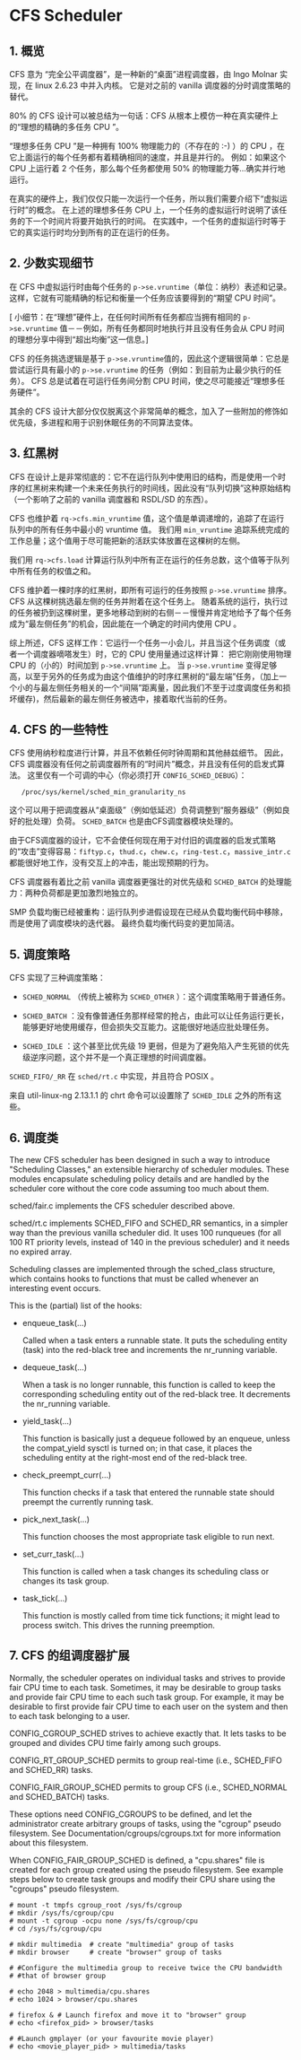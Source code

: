 # CFS Scheduler

## 1.  概览

CFS 意为 “完全公平调度器”，是一种新的“桌面”进程调度器，由 Ingo Molnar 实现，在 linux 2.6.23 中并入内核。
它是对之前的 vanilla 调度器的分时调度策略的替代。

80% 的 CFS 设计可以被总结为一句话：CFS 从根本上模仿一种在真实硬件上的“理想的精确的多任务 CPU ”。

“理想多任务 CPU ”是一种拥有 100% 物理能力的（不存在的 :-) ）的 CPU ，在它上面运行的每个任务都有着精确相同的速度，并且是并行的。
例如：如果这个 CPU 上运行着 2 个任务，那么每个任务都使用 50% 的物理能力等...确实并行地运行。

在真实的硬件上，我们仅仅只能一次运行一个任务，所以我们需要介绍下“虚拟运行时”的概念。
在上述的理想多任务 CPU 上，一个任务的虚拟运行时说明了该任务的下一个时间片将要开始执行的时间。
在实践中，一个任务的虚拟运行时等于它的真实运行时均分到所有的正在运行的任务。

## 2. 少数实现细节 

在 CFS 中虚拟运行时由每个任务的 `p->se.vruntime`（单位：纳秒）表述和记录。
这样，它就有可能精确的标记和衡量一个任务应该要得到的“期望 CPU 时间”。

[ 小细节：在“理想”硬件上，在任何时间所有任务都应当拥有相同的 `p->se.vruntime` 值－－例如，所有任务都同时地执行并且没有任务会从 CPU 时间的理想分享中得到“超出均衡”这一信息。]

CFS 的任务挑选逻辑是基于 `p->se.vruntime`值的，因此这个逻辑很简单：它总是尝试运行具有最小的 `p->se.vruntime` 的任务（例如：到目前为止最少执行的任务）。
CFS 总是试着在可运行任务间分割 CPU 时间，使之尽可能接近“理想多任务硬件”。

其余的 CFS 设计大部分仅仅脱离这个非常简单的概念，加入了一些附加的修饰如优先级，多进程和用于识别休眠任务的不同算法变体。

## 3. 红黑树 

CFS 在设计上是非常彻底的：它不在运行队列中使用旧的结构，而是使用一个时序的红黑树来构建一个未来任务执行的时间线，因此没有“队列切换”这种原始结构（一个影响了之前的 vanilla 调度器和 RSDL/SD 的东西）。

CFS 也维护着 `rq->cfs.min_vruntime` 值，这个值是单调递增的，追踪了在运行队列中的所有任务中最小的 vruntime 值。
我们用 `min_vruntime` 追踪系统完成的工作总量；这个值用于尽可能把新的活跃实体放置在这棵树的左侧。

我们用 `rq->cfs.load` 计算运行队列中所有正在运行的任务总数，这个值等于队列中所有任务的权值之和。

CFS 维护着一棵时序的红黑树，即所有可运行的任务按照 `p->se.vruntime` 排序。
CFS 从这棵树挑选最左侧的任务并附着在这个任务上。
随着系统的运行，执行过的任务被扔到这棵树里，更多地移动到树的右侧－－慢慢并肯定地给予了每个任务成为“最左侧任务”的机会，因此能在一个确定的时间内使用 CPU 。

综上所述，CFS 这样工作：它运行一个任务一小会儿，并且当这个任务调度（或者一个调度器嘀嗒发生）时，它的 CPU 使用量通过这样计算：
把它刚刚使用物理 CPU 的（小的）时间加到 `p->se.vruntime` 上。
当 `p->se.vruntime` 变得足够高，以至于另外的任务成为由这个值维护的时序红黑树的“最左端”任务，（加上一个小的与最左侧任务相关的一个“间隔”距离量，因此我们不至于过度调度任务和损坏缓存)，然后最新的最左侧任务被选中，接着取代当前的任务。

## 4. CFS 的一些特性 

CFS 使用纳秒粒度进行计算，并且不依赖任何时钟周期和其他赫兹细节。
因此，CFS 调度器没有任何之前调度器所有的“时间片”概念，并且没有任何的启发式算法。
这里仅有一个可调的中心（你必须打开 `CONFIG_SCHED_DEBUG`）：

```
   /proc/sys/kernel/sched_min_granularity_ns
```

这个可以用于把调度器从“桌面级”（例如低延迟）负荷调整到“服务器级”（例如良好的批处理）负荷。
`SCHED_BATCH` 也是由CFS调度器模块处理的。

由于CFS调度器的设计，它不会使任何现在用于对付旧的调度器的启发式策略的“攻击”变得容易：`fiftyp.c`，`thud.c`，`chew.c`，`ring-test.c`，`massive_intr.c` 都能很好地工作，没有交互上的冲击，能出现预期的行为。

CFS 调度器有着比之前 vanilla 调度器更强壮的对优先级和 `SCHED_BATCH` 的处理能力：两种负荷都是更加激烈地独立的。

SMP 负载均衡已经被重构：运行队列步进假设现在已经从负载均衡代码中移除，而是使用了调度模块的迭代器。
最终负载均衡代码变的更加简洁。


## 5. 调度策略

CFS 实现了三种调度策略：

- `SCHED_NORMAL` （传统上被称为 `SCHED_OTHER` ）：这个调度策略用于普通任务。

- `SCHED_BATCH` ：没有像普通任务那样经常的抢占，由此可以让任务运行更长，能够更好地使用缓存，但会损失交互能力。这能很好地适应批处理任务。

- `SCHED_IDLE` ：这个甚至比优先级 19 更弱，但是为了避免陷入产生死锁的优先级逆序问题，这个并不是一个真正理想的时间调度器。

`SCHED_FIFO/_RR` 在 `sched/rt.c` 中实现，并且符合 POSIX 。

来自 util-linux-ng 2.13.1.1 的 chrt 命令可以设置除了 `SCHED_IDLE` 之外的所有这些。


## 6. 调度类 

The new CFS scheduler has been designed in such a way to introduce "Scheduling
Classes," an extensible hierarchy of scheduler modules.  These modules
encapsulate scheduling policy details and are handled by the scheduler core
without the core code assuming too much about them.

sched/fair.c implements the CFS scheduler described above.

sched/rt.c implements SCHED_FIFO and SCHED_RR semantics, in a simpler way than
the previous vanilla scheduler did.  It uses 100 runqueues (for all 100 RT
priority levels, instead of 140 in the previous scheduler) and it needs no
expired array.

Scheduling classes are implemented through the sched_class structure, which
contains hooks to functions that must be called whenever an interesting event
occurs.

This is the (partial) list of the hooks:

 - enqueue_task(...)

   Called when a task enters a runnable state.
   It puts the scheduling entity (task) into the red-black tree and
   increments the nr_running variable.

 - dequeue_task(...)

   When a task is no longer runnable, this function is called to keep the
   corresponding scheduling entity out of the red-black tree.  It decrements
   the nr_running variable.

 - yield_task(...)

   This function is basically just a dequeue followed by an enqueue, unless the
   compat_yield sysctl is turned on; in that case, it places the scheduling
   entity at the right-most end of the red-black tree.

 - check_preempt_curr(...)

   This function checks if a task that entered the runnable state should
   preempt the currently running task.

 - pick_next_task(...)

   This function chooses the most appropriate task eligible to run next.

 - set_curr_task(...)

   This function is called when a task changes its scheduling class or changes
   its task group.

 - task_tick(...)

   This function is mostly called from time tick functions; it might lead to
   process switch.  This drives the running preemption.




## 7.  CFS 的组调度器扩展

Normally, the scheduler operates on individual tasks and strives to provide
fair CPU time to each task.  Sometimes, it may be desirable to group tasks and
provide fair CPU time to each such task group.  For example, it may be
desirable to first provide fair CPU time to each user on the system and then to
each task belonging to a user.

CONFIG_CGROUP_SCHED strives to achieve exactly that.  It lets tasks to be
grouped and divides CPU time fairly among such groups.

CONFIG_RT_GROUP_SCHED permits to group real-time (i.e., SCHED_FIFO and
SCHED_RR) tasks.

CONFIG_FAIR_GROUP_SCHED permits to group CFS (i.e., SCHED_NORMAL and
SCHED_BATCH) tasks.

   These options need CONFIG_CGROUPS to be defined, and let the administrator
   create arbitrary groups of tasks, using the "cgroup" pseudo filesystem.  See
   Documentation/cgroups/cgroups.txt for more information about this filesystem.

When CONFIG_FAIR_GROUP_SCHED is defined, a "cpu.shares" file is created for each
group created using the pseudo filesystem.  See example steps below to create
task groups and modify their CPU share using the "cgroups" pseudo filesystem.

	# mount -t tmpfs cgroup_root /sys/fs/cgroup
	# mkdir /sys/fs/cgroup/cpu
	# mount -t cgroup -ocpu none /sys/fs/cgroup/cpu
	# cd /sys/fs/cgroup/cpu

	# mkdir multimedia	# create "multimedia" group of tasks
	# mkdir browser		# create "browser" group of tasks

	# #Configure the multimedia group to receive twice the CPU bandwidth
	# #that of browser group

	# echo 2048 > multimedia/cpu.shares
	# echo 1024 > browser/cpu.shares

	# firefox &	# Launch firefox and move it to "browser" group
	# echo <firefox_pid> > browser/tasks

	# #Launch gmplayer (or your favourite movie player)
	# echo <movie_player_pid> > multimedia/tasks
